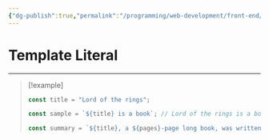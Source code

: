 ```yaml
---
{"dg-publish":true,"permalink":"/programming/web-development/front-end/react-js/00-essential-java-script/03-template-literal/","tags":["programming","jsbasics","javascript","JS-Fundamentals"]}
---
```


# Template Literal

--- 

>[!example]
>```javascript
>const title = "Lord of the rings";
>
>const sample = `${title} is a book`; // Lord of the rings is a book
>
>const summary = `${title}, a ${pages}-page long book, was written by ${author} and published in ${publicationDate.split("-")[0]}`;
>
>```
